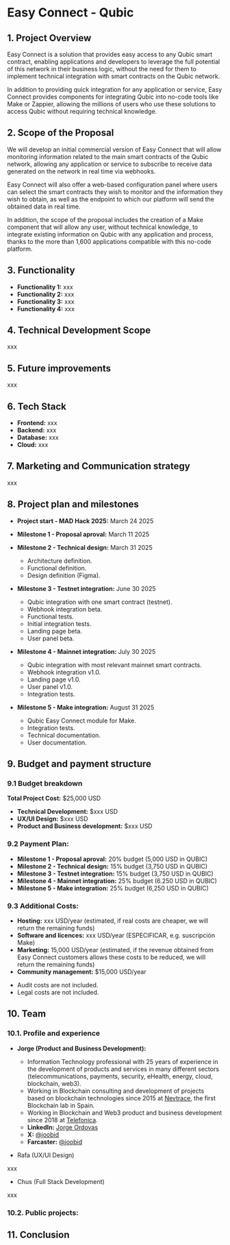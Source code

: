 # Easy Connect - Qubic

## 1. Project Overview

Easy Connect is a solution that provides easy access to any Qubic smart contract, enabling applications and developers to leverage the full potential of this network in their business logic, without the need for them to implement technical integration with smart contracts on the Qubic network.

In addition to providing quick integration for any application or service, Easy Connect provides components for integrating Qubic into no-code tools like Make or Zappier, allowing the millions of users who use these solutions to access Qubic without requiring technical knowledge.

## 2. Scope of the Proposal

We will develop an initial commercial version of Easy Connect that will allow monitoring information related to the main smart contracts of the Qubic network, allowing any application or service to subscribe to receive data generated on the network in real time via webhooks.

Easy Connect will also offer a web-based configuration panel where users can select the smart contracts they wish to monitor and the information they wish to obtain, as well as the endpoint to which our platform will send the obtained data in real time.

In addition, the scope of the proposal includes the creation of a Make component that will allow any user, without technical knowledge, to integrate existing information on Qubic with any application and process, thanks to the more than 1,600 applications compatible with this no-code platform.

## 3. Functionality

* **Functionality 1:** xxx
* **Functionality 2:** xxx
* **Functionality 3:** xxx
* **Functionality 4:** xxx

## 4. Technical Development Scope

xxx

## 5. Future improvements

xxx

## 6. Tech Stack

* **Frontend:** xxx
* **Backend:** xxx
* **Database:** xxx
* **Cloud:** xxx

## 7. Marketing and Communication strategy

xxx

## 8. Project plan and milestones

* **Project start - MAD Hack 2025:** March 24 2025

* **Milestone 1 - Proposal aproval:** March 11 2025

* **Milestone 2 - Technical design:** March 31 2025
  * Architecture definition.
  * Functional definition.
  * Design definition (Figma).

* **Milestone 3 - Testnet integration:** June 30 2025
  * Qubic integration with one smart contract (testnet).
  * Webhook integration beta.
  * Functional tests.
  * Initial integration tests.
  * Landing page beta.
  * User panel beta.

* **Milestone 4 - Mainnet integration:** July 30 2025
  * Qubic integration with most relevant mainnet smart contracts.
  * Webhook integration v1.0.
  * Landing page v1.0.
  * User panel v1.0.
  * Integration tests.
  
* **Milestone 5 - Make integration:** August 31 2025
  * Qubic Easy Connect module for Make.
  * Integration tests.
  * Technical documentation.
  * User documentation.

## 9. Budget and payment structure

### 9.1 Budget breakdown

**Total Project Cost:** $25,000 USD
* **Technical Development:** $xxx USD
* **UX/UI Design:** $xxx USD
* **Product and Business development:** $xxx USD

### 9.2 Payment Plan:

* **Milestone 1 - Proposal aproval:** 20% budget (5,000 USD in QUBIC)
* **Milestone 2 - Technical design:** 15% budget (3,750 USD in QUBIC)
* **Milestone 3 - Testnet integration:** 15% budget (3,750 USD in QUBIC)
* **Milestone 4 - Mainnet integration:** 25% budget (6.250 USD in QUBIC)
* **Milestone 5 - Make integration:** 25% budget (6,250 USD in QUBIC)

### 9.3 Additional Costs:

* **Hosting:** xxx USD/year (estimated, if real costs are cheaper, we will return the remaining funds)
* **Software and licences:** xxx USD/year (ESPECIFICAR, e.g. suscripción Make)
* **Marketing:** 15,000 USD/year (estimated, if the revenue obtained from Easy Connect customers allows these costs to be reduced, we will return the remaining funds)
* **Community management:** $15,000 USD/year
- Audit costs are not included.
- Legal costs are not included.

## 10. Team

### 10.1. Profile and experience

* **Jorge (Product and Business Development):**
  * Information Technology professional with 25 years of experience in the development of products and services in many different sectors (telecommunications, payments, security, eHealth, energy, cloud, blockchain, web3).
  * Working in Blockchain consulting and development of projects based on blockchain technologies since 2015 at [Nevtrace](https://nevtrace.com), the first Blockchain lab in Spain.
  * Working in Blockchain and Web3 product and business development since 2018 at [Telefonica](https://metaverso.telefonica.com/en/welcome-to-metaverse).
  * **LinkedIn:** [Jorge Ordovas](https://www.linkedin.com/in/jorgeordovas/)
  * **X:** [@joobid](https://x.com/joobid)
  * **Farcaster:** [@joobid](https://warpcast.com/joobid)


* Rafa (UX/UI Design)

xxx

* Chus (Full Stack Development)

xxx

### 10.2. Public projects:


## 11. Conclusion


